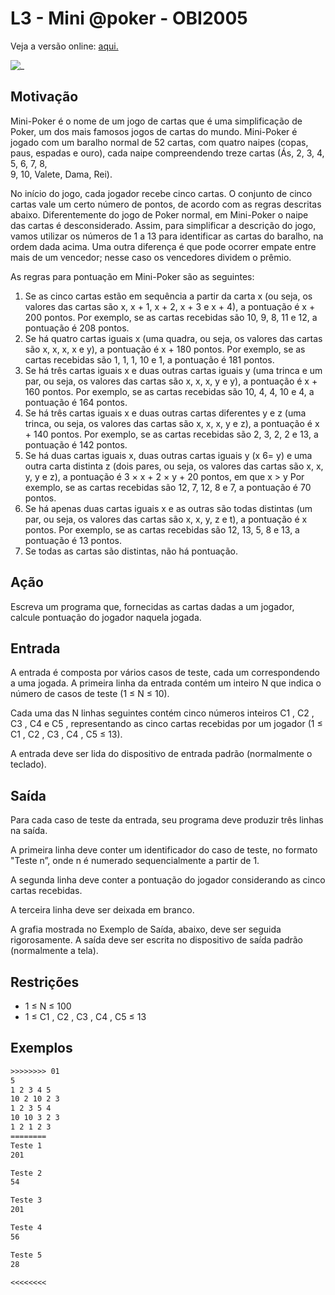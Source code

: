 # L3 - Mini @poker - OBI2005

Veja a versão online: [aqui.](https://github.com/qxcodefup/arcade/blob/master/base/poker/Readme.md)

![_](https://raw.githubusercontent.com/qxcodefup/arcade/master/base/poker/cover.jpg)

## Motivação

Mini-Poker é o nome de um jogo de cartas que é uma simplificação de Poker, um dos mais famosos jogos de cartas do mundo. Mini-Poker é jogado com um baralho normal de 52 cartas, com quatro naipes (copas, paus, espadas e ouro), cada naipe compreendendo treze cartas (Ás, 2, 3, 4, 5, 6, 7, 8,  
9, 10, Valete, Dama, Rei).  

No início do jogo, cada jogador recebe cinco cartas. O conjunto de cinco cartas vale um certo número de pontos, de acordo com as regras descritas abaixo. Diferentemente do jogo de Poker normal, em Mini-Poker o naipe das cartas é desconsiderado. Assim, para simplificar a descrição do jogo, vamos utilizar os números de 1 a 13 para identificar as cartas do baralho, na ordem dada acima. Uma outra diferença é que pode ocorrer empate entre mais de um vencedor; nesse caso os vencedores dividem o prêmio.  

As regras para pontuação em Mini-Poker são as seguintes:  

1. Se as cinco cartas estão em sequência a partir da carta x (ou seja, os valores das cartas são x, x + 1, x + 2, x + 3 e x + 4), a pontuação é x + 200 pontos. Por exemplo, se as cartas recebidas são 10, 9, 8, 11 e 12, a pontuação é 208 pontos.  
2. Se há quatro cartas iguais x (uma quadra, ou seja, os valores das cartas são x, x, x, x e y), a pontuação é x + 180 pontos. Por exemplo, se as cartas recebidas são 1, 1, 1, 10 e 1, a pontuação é 181 pontos.  
3. Se há três cartas iguais x e duas outras cartas iguais y (uma trinca e um par, ou seja, os valores das cartas são x, x, x, y e y), a pontuação é x + 160 pontos. Por exemplo, se as cartas recebidas são 10, 4, 4, 10 e 4, a pontuação é 164 pontos.  
4. Se há três cartas iguais x e duas outras cartas diferentes y e z (uma trinca, ou seja, os valores das cartas são x, x, x, y e z), a pontuação é x + 140 pontos. Por exemplo, se as cartas recebidas são 2, 3, 2, 2 e 13, a pontuação é 142 pontos.  
5. Se há duas cartas iguais x, duas outras cartas iguais y (x 6= y) e uma outra carta distinta z (dois pares, ou seja, os valores das cartas são x, x, y, y e z), a pontuação é 3 × x + 2 × y + 20 pontos, em que x > y Por exemplo, se as cartas recebidas são 12, 7, 12, 8 e 7, a pontuação é 70 pontos.  
6. Se há apenas duas cartas iguais x e as outras são todas distintas (um par, ou seja, os valores das cartas são x, x, y, z e t), a pontuação é x pontos. Por exemplo, se as cartas recebidas são 12, 13, 5, 8 e 13, a pontuação é 13 pontos.  
7. Se todas as cartas são distintas, não há pontuação.  

## Ação

Escreva um programa que, fornecidas as cartas dadas a um jogador, calcule pontuação do jogador naquela jogada.  
  
## Entrada

A entrada é composta por vários casos de teste, cada um correspondendo a uma jogada. A primeira linha da entrada contém um inteiro N que indica o número de casos de teste (1 ≤ N ≤ 10).

Cada uma das N linhas seguintes contém cinco números inteiros C1 , C2 , C3 , C4 e C5 , representando as cinco cartas recebidas por um jogador (1 ≤ C1 , C2 , C3 , C4 , C5 ≤ 13).

A entrada deve ser lida do dispositivo de entrada padrão (normalmente o teclado).  

## Saída

Para cada caso de teste da entrada, seu programa deve produzir três linhas na saída.

A primeira linha deve conter um identificador do caso de teste, no formato "Teste n”, onde n é numerado sequencialmente a partir de 1.

A segunda linha deve conter a pontuação do jogador considerando as cinco cartas recebidas.

A terceira linha deve ser deixada em branco.

A grafia mostrada no Exemplo de Saída, abaixo, deve ser seguida rigorosamente. A saída deve ser escrita no dispositivo de saída padrão (normalmente a tela).  

## Restrições

- 1 ≤ N ≤ 100  
- 1 ≤ C1 , C2 , C3 , C4 , C5 ≤ 13

## Exemplos

``` txt
>>>>>>>> 01
5
1 2 3 4 5
10 2 10 2 3
1 2 3 5 4
10 10 3 2 3
1 2 1 2 3
========
Teste 1
201

Teste 2
54

Teste 3
201

Teste 4
56

Teste 5
28

<<<<<<<<
```
